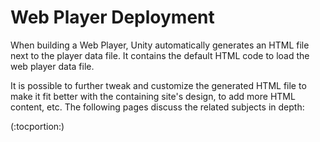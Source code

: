Web Player Deployment
=====================


When building a <span class=keyword>Web Player</span>, Unity automatically generates an HTML file next to the player data file. It contains the default HTML code to load the web player data file.

It is possible to further tweak and customize the generated HTML file to make it fit better with the containing site's design, to add more HTML content, etc. The following pages discuss the related subjects in depth:

(:tocportion:)

